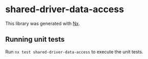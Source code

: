 # shared-driver-data-access

This library was generated with [Nx](https://nx.dev).

## Running unit tests

Run `nx test shared-driver-data-access` to execute the unit tests.
